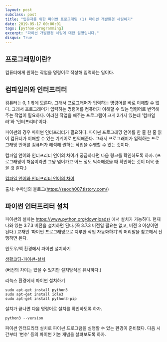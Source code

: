 ```yaml
---
layout: post
subclass: post
title: "입문자를 위한 파이썬 프로그래밍 (1) 파이썬 개발환경 세팅하기"
date: 2019-05-17 00:00:01
tags: [python-programming]
excerpt: "파이썬 개발환경 세팅에 대한 설명입니다."
disqus: True
---
```


## 프로그래밍이란?

컴퓨터에게 원하는 작업을 명령어로 작성해 입력하는 일이다.

## 컴파일러와 인터프리터

컴퓨터는 0, 1 밖에 모른다. 그래서 프로그래머가 입력하는 명령어를 바로 이해할 수 없다. 그래서 프로그래머가 입력하는 명령어를 컴퓨터가 이해할 수 있는 명령어로 번역해주는 작업이 필요하다. 이러한 작업을 해주는 프로그램이 크게 2가지 있는데 '컴파일러'와 '인터프리터'이다.

파이썬의 경우 파이썬 인터프리터가 필요하다. 파이썬 프로그래밍 언어를 한 줄 한 줄 읽어 컴퓨터가 이해할 수 있는 기계어로 번역해준다. 그래서 프로그래머가 입력하는 프로그래밍 언어를 컴퓨터가 해석해 원하는 작업을 수행할 수 있는 것이다.

컴파일 언어와 인터프리터 언어의 차이가 궁금하다면 다음 링크를 확인하도록 하자.
(프로그래밍이 처음이라면 그냥 넘어가고 어느 정도 익숙해졌을 때 확인하는 것이 더욱 좋을 것 같다.)

[컴파일 언어와 인터프리터 언어의 차이](https://seodh007.tistory.com/entry/%EC%9D%B8%ED%84%B0%ED%94%84%EB%A6%AC%ED%84%B0%EC%96%B8%EC%96%B4-%EC%99%80-%EC%BB%B4%ED%8C%8C%EC%9D%BC%EC%96%B8%EC%96%B4%EC%9D%98-%EB%9C%BB)

출처: 수박님의 블로그(https://seodh007.tistory.com/)

## 파이썬 인터프리터 설치

파이썬의 설치는 https://www.python.org/downloads/ 에서 설치가 가능하다. 현재 나와 있는 3.7.3 버전을 설치하면 된다.(꼭 3.7.3 버전일 필요는 없고, 버전 3 이상이면 된다.) 교재인 '파이썬 프로그래밍으로 지루한 작업 자동화하기'의 머리말을 참고해서 진행하면 된다.

윈도우/맥 환경에서 파이썬 설치하기

[생활코딩-파이썬-설치](https://opentutorials.org/course/1750/9610)

(버전의 차이는 있을 수 있지만 설치방식은 유사하다.)

리눅스 환경에서 파이썬 설치하기

```
sudo apt-get install python3
sudo apt-get install idle3
sudo apt-get install python3-pip
```

설치가 끝나면 다음 명령어로 설치를 확인하도록 하자.

```
python3 --version
```

파이썬 인터프리터 설치로 파이썬 프로그램을 실행할 수 있는 환경이 준비됐다. 다음 시간부터 '변수' 등의 파이썬 기본 개념을 살펴보도록 하자.

